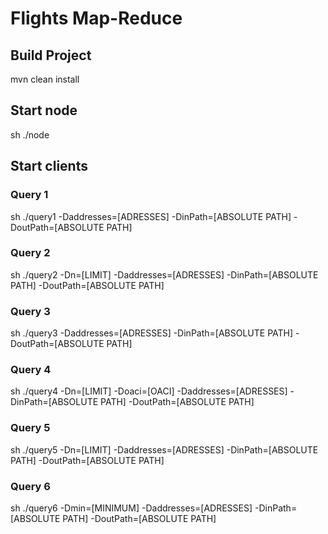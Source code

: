 # Flights Map-Reduce

## Build Project 
mvn clean install

## Start node
sh ./node

## Start clients
### Query 1
sh ./query1 -Daddresses=[ADRESSES] -DinPath=[ABSOLUTE PATH] -DoutPath=[ABSOLUTE PATH] 

### Query 2
sh ./query2 -Dn=[LIMIT] -Daddresses=[ADRESSES] -DinPath=[ABSOLUTE PATH] -DoutPath=[ABSOLUTE PATH] 

### Query 3
sh ./query3 -Daddresses=[ADRESSES] -DinPath=[ABSOLUTE PATH] -DoutPath=[ABSOLUTE PATH] 

### Query 4
sh ./query4 -Dn=[LIMIT] -Doaci=[OACI] -Daddresses=[ADRESSES] -DinPath=[ABSOLUTE PATH] -DoutPath=[ABSOLUTE PATH] 

### Query 5
sh ./query5 -Dn=[LIMIT] -Daddresses=[ADRESSES] -DinPath=[ABSOLUTE PATH] -DoutPath=[ABSOLUTE PATH] 

### Query 6
sh ./query6 -Dmin=[MINIMUM] -Daddresses=[ADRESSES] -DinPath=[ABSOLUTE PATH] -DoutPath=[ABSOLUTE PATH] 
